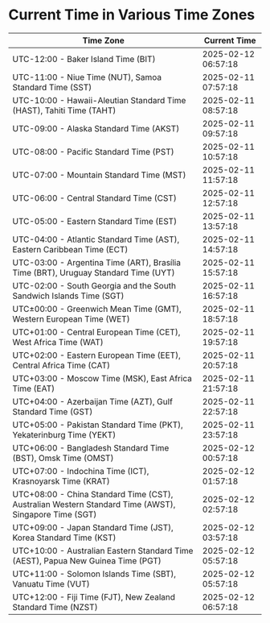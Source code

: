 # Current Time in Various Time Zones

| Time Zone | Current Time |
|-----------|--------------|
| UTC-12:00 - Baker Island Time (BIT) | 2025-02-12 06:57:18 |
| UTC-11:00 - Niue Time (NUT), Samoa Standard Time (SST) | 2025-02-11 07:57:18 |
| UTC-10:00 - Hawaii-Aleutian Standard Time (HAST), Tahiti Time (TAHT) | 2025-02-11 08:57:18 |
| UTC-09:00 - Alaska Standard Time (AKST) | 2025-02-11 09:57:18 |
| UTC-08:00 - Pacific Standard Time (PST) | 2025-02-11 10:57:18 |
| UTC-07:00 - Mountain Standard Time (MST) | 2025-02-11 11:57:18 |
| UTC-06:00 - Central Standard Time (CST) | 2025-02-11 12:57:18 |
| UTC-05:00 - Eastern Standard Time (EST) | 2025-02-11 13:57:18 |
| UTC-04:00 - Atlantic Standard Time (AST), Eastern Caribbean Time (ECT) | 2025-02-11 14:57:18 |
| UTC-03:00 - Argentina Time (ART), Brasília Time (BRT), Uruguay Standard Time (UYT) | 2025-02-11 15:57:18 |
| UTC-02:00 - South Georgia and the South Sandwich Islands Time (SGT) | 2025-02-11 16:57:18 |
| UTC±00:00 - Greenwich Mean Time (GMT), Western European Time (WET) | 2025-02-11 18:57:18 |
| UTC+01:00 - Central European Time (CET), West Africa Time (WAT) | 2025-02-11 19:57:18 |
| UTC+02:00 - Eastern European Time (EET), Central Africa Time (CAT) | 2025-02-11 20:57:18 |
| UTC+03:00 - Moscow Time (MSK), East Africa Time (EAT) | 2025-02-11 21:57:18 |
| UTC+04:00 - Azerbaijan Time (AZT), Gulf Standard Time (GST) | 2025-02-11 22:57:18 |
| UTC+05:00 - Pakistan Standard Time (PKT), Yekaterinburg Time (YEKT) | 2025-02-11 23:57:18 |
| UTC+06:00 - Bangladesh Standard Time (BST), Omsk Time (OMST) | 2025-02-12 00:57:18 |
| UTC+07:00 - Indochina Time (ICT), Krasnoyarsk Time (KRAT) | 2025-02-12 01:57:18 |
| UTC+08:00 - China Standard Time (CST), Australian Western Standard Time (AWST), Singapore Time (SGT) | 2025-02-12 02:57:18 |
| UTC+09:00 - Japan Standard Time (JST), Korea Standard Time (KST) | 2025-02-12 03:57:18 |
| UTC+10:00 - Australian Eastern Standard Time (AEST), Papua New Guinea Time (PGT) | 2025-02-12 05:57:18 |
| UTC+11:00 - Solomon Islands Time (SBT), Vanuatu Time (VUT) | 2025-02-12 05:57:18 |
| UTC+12:00 - Fiji Time (FJT), New Zealand Standard Time (NZST) | 2025-02-12 06:57:18 |
